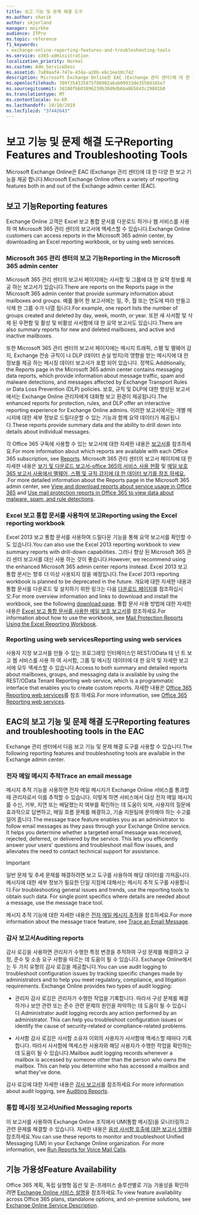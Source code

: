 ```yaml
---
title: 보고 기능 및 문제 해결 도구
ms.author: sharik
author: skjerland
manager: mnirkhe
audience: ITPro
ms.topic: reference
f1_keywords:
- exchange-online-reporting-features-and-troubleshooting-tools
ms.service: o365-administration
localization_priority: Normal
ms.custom: Adm_ServiceDesc
ms.assetid: 7a89aaf4-747a-434a-a20b-ebc1ee10c742
description: Microsoft Exchange Online은 EAC (Exchange 관리 센터)에 대 한 다양 한 보고 기능을 제공 합니다.
ms.openlocfilehash: 709f354335875f08902a6ab09933de3558d165e7
ms.sourcegitcommit: 3d180fb603896239b30d9db6ba865843c29801b0
ms.translationtype: MT
ms.contentlocale: ko-KR
ms.lasthandoff: 10/10/2019
ms.locfileid: "37442643"
---
```

# <a name="reporting-features-and-troubleshooting-tools"></a><span data-ttu-id="e5b5b-103">보고 기능 및 문제 해결 도구</span><span class="sxs-lookup"><span data-stu-id="e5b5b-103">Reporting Features and Troubleshooting Tools</span></span>

<span data-ttu-id="e5b5b-104">Microsoft Exchange Online은 EAC (Exchange 관리 센터)에 대 한 다양 한 보고 기능을 제공 합니다.</span><span class="sxs-lookup"><span data-stu-id="e5b5b-104">Microsoft Exchange Online offers a variety of reporting features both in and out of the Exchange admin center (EAC).</span></span>
  
## <a name="reporting-features"></a><span data-ttu-id="e5b5b-105">보고 기능</span><span class="sxs-lookup"><span data-stu-id="e5b5b-105">Reporting features</span></span>

<span data-ttu-id="e5b5b-106">Exchange Online 고객은 Excel 보고 통합 문서를 다운로드 하거나 웹 서비스를 사용 하 여 Microsoft 365 관리 센터의 보고서에 액세스할 수 있습니다.</span><span class="sxs-lookup"><span data-stu-id="e5b5b-106">Exchange Online customers can access reports in the Microsoft 365 admin center, by downloading an Excel reporting workbook, or by using web services.</span></span>
  
### <a name="reporting-in-the-microsoft-365-admin-center"></a><span data-ttu-id="e5b5b-107">Microsoft 365 관리 센터의 보고 기능</span><span class="sxs-lookup"><span data-stu-id="e5b5b-107">Reporting in the Microsoft 365 admin center</span></span>

<span data-ttu-id="e5b5b-108">Microsoft 365 관리 센터의 보고서 페이지에는 사서함 및 그룹에 대 한 요약 정보를 제공 하는 보고서가 있습니다.</span><span class="sxs-lookup"><span data-stu-id="e5b5b-108">There are reports on the Reports page in the Microsoft 365 admin center that provide summary information about mailboxes and groups.</span></span> <span data-ttu-id="e5b5b-109">예를 들어 한 보고서에는 일, 주, 월 또는 연도에 따라 만들고 삭제 한 그룹 수가 나열 됩니다.</span><span class="sxs-lookup"><span data-stu-id="e5b5b-109">For example, one report lists the number of groups created and deleted by day, week, month, or year.</span></span> <span data-ttu-id="e5b5b-110">또한 새 사서함 및 삭제 된 우편함 및 활성 및 비활성 사서함에 대 한 요약 보고서도 있습니다.</span><span class="sxs-lookup"><span data-stu-id="e5b5b-110">There are also summary reports for new and deleted mailboxes, and active and inactive mailboxes.</span></span> 
  
<span data-ttu-id="e5b5b-111">또한 Microsoft 365 관리 센터의 보고서 페이지에는 메시지 트래픽, 스팸 및 맬웨어 감지, Exchange 전송 규칙이 나 DLP (데이터 손실 방지)의 영향을 받는 메시지에 대 한 정보를 제공 하는 메시징 데이터 보고서가 포함 되어 있습니다. 정책도.</span><span class="sxs-lookup"><span data-stu-id="e5b5b-111">Additionally, the Reports page in the Microsoft 365 admin center contains messaging data reports, which provide information about message traffic, spam and malware detections, and messages affected by Exchange Transport Rules or Data Loss Prevention (DLP) policies.</span></span> <span data-ttu-id="e5b5b-112">보호, 규칙 및 DLP에 대한 향상된 보고서에서는 Exchange Online 관리자에게 대화형 보고 환경이 제공됩니다.</span><span class="sxs-lookup"><span data-stu-id="e5b5b-112">The enhanced reports for protection, rules, and DLP offer an interactive reporting experience for Exchange Online admins.</span></span> <span data-ttu-id="e5b5b-113">이러한 보고서에서는 개별 메시지에 대한 세부 정보로 드릴다운할 수 있는 기능과 함께 요약 데이터가 제공됩니다.</span><span class="sxs-lookup"><span data-stu-id="e5b5b-113">These reports provide summary data and the ability to drill down into details about individual messages.</span></span>
  
<span data-ttu-id="e5b5b-114">각 Office 365 구독에 사용할 수 있는 보고서에 대한 자세한 내용은 [보고서](../office-365-platform-service-description/reports.md)를 참조하세요.</span><span class="sxs-lookup"><span data-stu-id="e5b5b-114">For more information about which reports are available with each Office 365 subscription, see [Reports](../office-365-platform-service-description/reports.md).</span></span> <span data-ttu-id="e5b5b-115">Microsoft 365 관리 센터의 보고서 페이지에 대 한 자세한 내용은 [보기 및 다운로드 보고서-office 365의 서비스 사용 현황](https://go.microsoft.com/fwlink/p/?LinkId=401187) 및 [메일 보호 365 보고서 사용에서 맬웨어, 스팸 및 규칙 감지에 대 한 데이터 보기를 참조 하세요. ](https://go.microsoft.com/fwlink/p/?LinkID=401102).</span><span class="sxs-lookup"><span data-stu-id="e5b5b-115">For more detailed information about the Reports page in the Microsoft 365 admin center, see [View and download reports about service usage in Office 365](https://go.microsoft.com/fwlink/p/?LinkId=401187) and [Use mail protection reports in Office 365 to view data about malware, spam, and rule detections](https://go.microsoft.com/fwlink/p/?LinkID=401102).</span></span>
  
### <a name="reporting-using-the-excel-reporting-workbook"></a><span data-ttu-id="e5b5b-116">Excel 보고 통합 문서를 사용하여 보고</span><span class="sxs-lookup"><span data-stu-id="e5b5b-116">Reporting using the Excel reporting workbook</span></span>

<span data-ttu-id="e5b5b-117">Excel 2013 보고 통합 문서를 사용하여 드릴다운 기능을 통해 요약 보고서를 확인할 수도 있습니다.</span><span class="sxs-lookup"><span data-stu-id="e5b5b-117">You can also use the Excel 2013 reporting workbook to view summary reports with drill-down capabilities.</span></span> <span data-ttu-id="e5b5b-118">그러나 향상 된 Microsoft 365 관리 센터 보고서를 대신 사용 하는 것이 좋습니다.</span><span class="sxs-lookup"><span data-stu-id="e5b5b-118">However, we recommend using the enhanced Microsoft 365 admin center reports instead.</span></span> <span data-ttu-id="e5b5b-119">Excel 2013 보고 통합 문서는 향후 더 이상 사용되지 않을 예정입니다.</span><span class="sxs-lookup"><span data-stu-id="e5b5b-119">The Excel 2013 reporting workbook is planned to be deprecated in the future.</span></span> <span data-ttu-id="e5b5b-120">개요에 대한 자세한 내용과 통합 문서를 다운로드 및 설치하기 위한 링크는 다음 [다운로드 페이지](https://go.microsoft.com/fwlink/p/?LinkId=271776)를 참조하십시오.</span><span class="sxs-lookup"><span data-stu-id="e5b5b-120">For more overview information and links to download and install the workbook, see the following [download page](https://go.microsoft.com/fwlink/p/?LinkId=271776).</span></span> <span data-ttu-id="e5b5b-121">통합 문서 사용 방법에 대한 자세한 내용은 [Excel 보고 통합 문서를 사용한 메일 보호 보고서](https://go.microsoft.com/fwlink/p/?LinkId=285211)를 참조하세요.</span><span class="sxs-lookup"><span data-stu-id="e5b5b-121">For information about how to use the workbook, see [Mail Protection Reports Using the Excel Reporting Workbook](https://go.microsoft.com/fwlink/p/?LinkId=285211).</span></span> 
  
### <a name="reporting-using-web-services"></a><span data-ttu-id="e5b5b-122">Reporting using web services</span><span class="sxs-lookup"><span data-stu-id="e5b5b-122">Reporting using web services</span></span>

<span data-ttu-id="e5b5b-123">사용자 지정 보고서를 만들 수 있는 프로그래밍 인터페이스인 REST/OData 테 넌 트 보고 웹 서비스를 사용 하 여 사서함, 그룹 및 메시징 데이터에 대 한 요약 및 자세한 보고서에 모두 액세스할 수 있습니다.</span><span class="sxs-lookup"><span data-stu-id="e5b5b-123">Access to both summary and detailed reports about mailboxes, groups, and messaging data is available by using the REST/OData Tenant Reporting web service, which is a programmatic interface that enables you to create custom reports.</span></span> <span data-ttu-id="e5b5b-124">자세한 내용은 [Office 365 Reporting web services](https://go.microsoft.com/fwlink/p/?LinkId=287041)를 참조 하세요.</span><span class="sxs-lookup"><span data-stu-id="e5b5b-124">For more information, see [Office 365 Reporting web services](https://go.microsoft.com/fwlink/p/?LinkId=287041).</span></span>
  
## <a name="reporting-features-and-troubleshooting-tools-in-the-eac"></a><span data-ttu-id="e5b5b-125">EAC의 보고 기능 및 문제 해결 도구</span><span class="sxs-lookup"><span data-stu-id="e5b5b-125">Reporting features and troubleshooting tools in the EAC</span></span>

<span data-ttu-id="e5b5b-126">Exchange 관리 센터에서 다음 보고 기능 및 문제 해결 도구를 사용할 수 있습니다.</span><span class="sxs-lookup"><span data-stu-id="e5b5b-126">The following reporting features and troubleshooting tools are available in the Exchange admin center.</span></span>
  
### <a name="trace-an-email-message"></a><span data-ttu-id="e5b5b-127">전자 메일 메시지 추적</span><span class="sxs-lookup"><span data-stu-id="e5b5b-127">Trace an email message</span></span>

<span data-ttu-id="e5b5b-p106">메시지 추적 기능을 사용하면 전자 메일 메시지가 Exchange Online 서비스를 통과할 때 관리자로서 이를 추적할 수 있습니다. 이렇게 하면 서비스에서 대상 전자 메일 메시지를 수신, 거부, 지연 또는 배달했는지 여부를 확인하는 데 도움이 되며, 사용자의 질문에 효과적으로 답변하고, 메일 흐름 문제를 해결하고, 기술 지원팀에 문의해야 하는 수고를 덜어 줍니다.</span><span class="sxs-lookup"><span data-stu-id="e5b5b-p106">The message trace feature enables you as an administrator to follow email messages as they pass through your Exchange Online service. It helps you determine whether a targeted email message was received, rejected, deferred, or delivered by the service. This lets you efficiently answer your users' questions and troubleshoot mail flow issues, and alleviates the need to contact technical support for assistance.</span></span>
  
> [!IMPORTANT]
> <span data-ttu-id="e5b5b-p107">일반 문제 및 추세 문제를 해결하려면 보고 도구를 사용하여 해당 데이터를 가져옵니다. 메시지에 대한 세부 정보가 필요한 단일 지점에 대해서는 메시지 추적 도구를 사용합니다.</span><span class="sxs-lookup"><span data-stu-id="e5b5b-p107">For troubleshooting general issues and trends, use the reporting tools to obtain such data. For single point specifics where details are needed about a message, use the message trace tool.</span></span> 
  
<span data-ttu-id="e5b5b-133">메시지 추적 기능에 대한 자세한 내용은 [전자 메일 메시지 추적](https://go.microsoft.com/fwlink/p/?LinkId=271777)을 참조하세요.</span><span class="sxs-lookup"><span data-stu-id="e5b5b-133">For more information about the message trace feature, see [Trace an Email Message](https://go.microsoft.com/fwlink/p/?LinkId=271777).</span></span>
  
### <a name="auditing-reports"></a><span data-ttu-id="e5b5b-134">감사 보고서</span><span class="sxs-lookup"><span data-stu-id="e5b5b-134">Auditing reports</span></span>

<span data-ttu-id="e5b5b-p108">감사 로깅을 사용하면 관리자가 수행한 특정 변경을 추적하여 구성 문제를 해결하고 규정, 준수 및 소송 요구 사항을 따르는 데 도움이 될 수 있습니다. Exchange Online에서는 두 가지 유형의 감사 로깅을 제공합니다.</span><span class="sxs-lookup"><span data-stu-id="e5b5b-p108">You can use audit logging to troubleshoot configuration issues by tracking specific changes made by administrators and to help you meet regulatory, compliance, and litigation requirements. Exchange Online provides two types of audit logging:</span></span>
  
- <span data-ttu-id="e5b5b-p109">관리자 감사 로깅은 관리자가 수행한 작업을 기록합니다. 따라서 구성 문제를 해결하거나 보안 관련 또는 준수 관련 문제의 원인을 파악하는 데 도움이 될 수 있습니다.</span><span class="sxs-lookup"><span data-stu-id="e5b5b-p109">Administrator audit logging records any action performed by an administrator. This can help you troubleshoot configuration issues or identify the cause of security-related or compliance-related problems.</span></span> 
    
- <span data-ttu-id="e5b5b-p110">사서함 감사 로깅은 사서함 소유자 이외의 사용자가 사서함에 액세스할 때마다 기록합니다. 따라서 사서함에 액세스한 사용자와 해당 사용자가 수행한 작업을 확인하는 데 도움이 될 수 있습니다.</span><span class="sxs-lookup"><span data-stu-id="e5b5b-p110">Mailbox audit logging records whenever a mailbox is accessed by someone other than the person who owns the mailbox. This can help you determine who has accessed a mailbox and what they've done.</span></span> 
    
<span data-ttu-id="e5b5b-141">감사 로깅에 대한 자세한 내용은 [감사 보고서](https://go.microsoft.com/fwlink/p/?LinkId=271779)를 참조하세요.</span><span class="sxs-lookup"><span data-stu-id="e5b5b-141">For more information about audit logging, see [Auditing Reports](https://go.microsoft.com/fwlink/p/?LinkId=271779).</span></span>
  
### <a name="unified-messaging-reports"></a><span data-ttu-id="e5b5b-142">통합 메시징 보고서</span><span class="sxs-lookup"><span data-stu-id="e5b5b-142">Unified Messaging reports</span></span>

<span data-ttu-id="e5b5b-p111">이 보고서를 사용하여 Exchange Online 조직에서 UM(통합 메시징)을 모니터링하고 관련 문제를 해결할 수 있습니다. 자세한 내용은 [음성 사서함 호출에 대한 보고서 실행](https://go.microsoft.com/fwlink/p/?LinkId=287042)을 참조하세요.</span><span class="sxs-lookup"><span data-stu-id="e5b5b-p111">You can use these reports to monitor and troubleshoot Unified Messaging (UM) in your Exchange Online organization. For more information, see [Run Reports for Voice Mail Calls](https://go.microsoft.com/fwlink/p/?LinkId=287042).</span></span>
  
## <a name="feature-availability"></a><span data-ttu-id="e5b5b-145">기능 가용성</span><span class="sxs-lookup"><span data-stu-id="e5b5b-145">Feature Availability</span></span>

<span data-ttu-id="e5b5b-146">Office 365 계획, 독립 실행형 옵션 및 온-프레미스 솔루션별로 기능 가용성을 확인하려면 [Exchange Online 서비스 설명](exchange-online-service-description.md)을 참조하세요.</span><span class="sxs-lookup"><span data-stu-id="e5b5b-146">To view feature availability across Office 365 plans, standalone options, and on-premise solutions, see [Exchange Online Service Description](exchange-online-service-description.md).</span></span>
  


